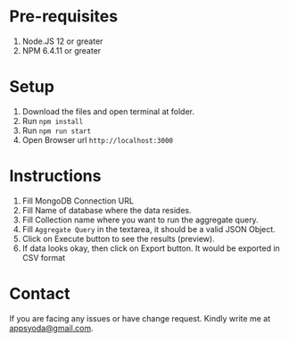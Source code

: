# Pre-requisites 
 1. Node.JS 12 or greater
 2. NPM 6.4.11 or greater

# Setup
 1. Download the files and open terminal at folder.
 2. Run `npm install`
 3. Run `npm run start`
 4. Open Browser url `http://localhost:3000`

# Instructions
 1. Fill MongoDB Connection URL
 2. Fill Name of database where the data resides.
 3. Fill Collection name where you want to run the aggregate query.
 4. Fill `Aggregate Query` in the textarea, it should be a valid JSON Object.
 5. Click on Execute button to see the results (preview).
 6. If data looks okay, then click on Export button. It would be exported in CSV format

 # Contact
 If you are facing any issues or have change request. Kindly write me at appsyoda@gmail.com.